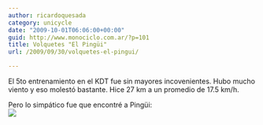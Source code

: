 ```yaml
---
author: ricardoquesada
category: unicycle
date: "2009-10-01T06:06:00+00:00"
guid: http://www.monociclo.com.ar/?p=101
title: Volquetes "El Pingüi"
url: /2009/09/30/volquetes-el-pingui/

---
```

El 5to entrenamiento en el KDT fue sin mayores incovenientes. Hubo mucho viento y eso molestó bastante. Hice 27 km a un promedio de 17.5 km/h.

Pero lo simpático fue que encontré a Pingüi:  
![](http://lh3.ggpht.com/_7Tp7oCOlWFE/SsPkLE-zIWI/AAAAAAAAX1g/_c-c4s0ZcTQ/s400/IMG_0026.JPG)
